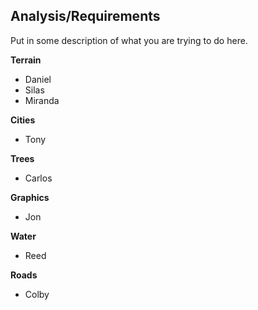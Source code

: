 ## Analysis/Requirements

Put in some description of what you are trying to do here.

**Terrain**
* Daniel
* Silas  
* Miranda  

**Cities**
* Tony

**Trees**
* Carlos

**Graphics**
* Jon

**Water**
* Reed

**Roads**
* Colby

